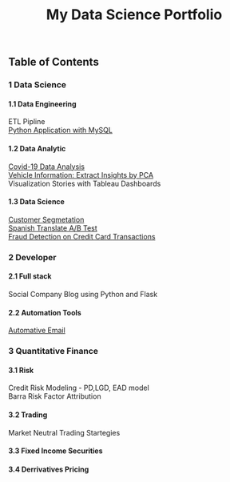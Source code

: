 <h1 align="center"> My Data Science Portfolio </h1> <br>

## Table of Contents
### 1 Data Science 
#### 1.1 Data Engineering
ETL Pipline<br>
[Python Application with MySQL](https://github.com/puran-debugger/Project/blob/master/Application_Python_MySQL/Python%20Application%20with%20MySQL.ipynb)<br>

#### 1.2 Data Analytic
[Covid-19 Data Analysis](https://github.com/puran-debugger/Project/blob/master/Covid19%20Data%20Analysis/Covid19%20data%20analysis.ipynb)<br>
[Vehicle Information: Extract Insights by PCA](https://github.com/puran-debugger/Project/blob/master/Vehicle%20Information%EF%BC%9AData%20cleaning%20and%20Extract%20insights%20by%20PCA/Vehicle%20Information%EF%BC%9AData%20cleaning%20and%20Extract%20insights%20by%20PCA.md)<br>
Visualization Stories with Tableau Dashboards<br>

#### 1.3 Data Science
[Customer Segmetation]()<br>
[Spanish Translate A/B Test]()<br>
[Fraud Detection on Credit Card Transactions]()<br>

### 2 Developer
#### 2.1 Full stack
Social Company Blog using Python and Flask<br>

#### 2.2 Automation Tools
[Automative Email](https://github.com/puran-debugger/Project/blob/master/Automative%20Email/Automative%20Email%20Prototype.ipynb)<br>

### 3 Quantitative Finance
#### 3.1 Risk
Credit Risk Modeling - PD,LGD, EAD model<br>
Barra Risk Factor Attribution<br>

#### 3.2 Trading
Market Neutral Trading Startegies<br>

#### 3.3 Fixed Income Securities

#### 3.4 Derrivatives Pricing
